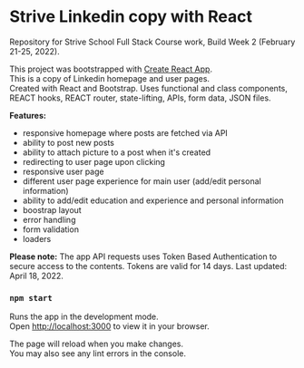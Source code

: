 # Strive Linkedin copy with React
Repository for Strive School Full Stack Course work, Build Week 2 (February 21-25, 2022). 

This project was bootstrapped with [Create React App](https://github.com/facebook/create-react-app).\
This is a copy of Linkedin homepage and user pages.\
Created with React and Bootstrap. Uses functional and class components,  REACT hooks, REACT router, state-lifting, APIs, form data, JSON files. 

**Features:**

- responsive homepage where posts are fetched via API
- ability to post new posts
- ability to attach picture to a post when it's created
- redirecting to user page upon clicking
- responsive user page
- different user page experience for main user (add/edit personal information)
- ability to add/edit education and experience and personal information
- boostrap layout
- error handling
- form validation
- loaders

**Please note:** The app API requests uses Token Based Authentication to secure access to the contents. Tokens are valid for 14 days. Last updated: April 18, 2022.

### `npm start`

Runs the app in the development mode.\
Open [http://localhost:3000](http://localhost:3000) to view it in your browser.

The page will reload when you make changes.\
You may also see any lint errors in the console.
